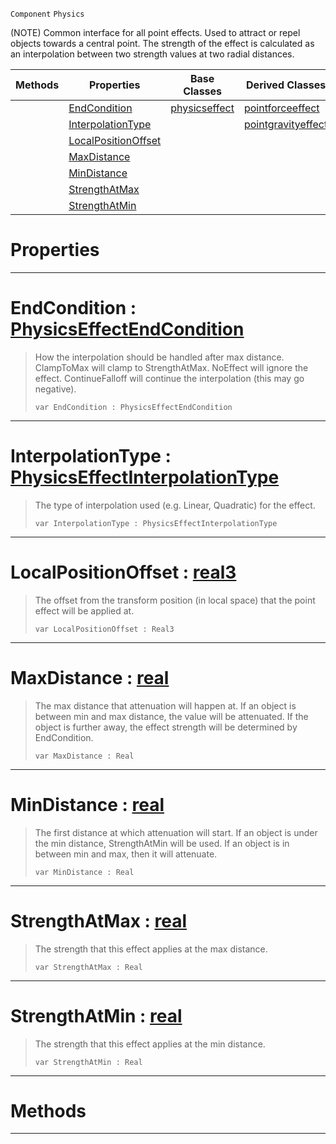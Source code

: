  `Component` `Physics`



(NOTE) Common interface for all point effects. Used to attract or repel objects towards a central point. The strength of the effect is calculated as an interpolation between two strength values at two radial distances.

|Methods|Properties|Base Classes|Derived Classes|
|---|---|---|---|
| |[ EndCondition](https://github.com/ZilchEngine/ZilchDocs/blob/master/code_reference/class_reference/basicpointeffect.markdown#endcondition-zilch-engine)|[physicseffect](https://github.com/ZilchEngine/ZilchDocs/blob/master/code_reference/class_reference/physicseffect.markdown)|[pointforceeffect](https://github.com/ZilchEngine/ZilchDocs/blob/master/code_reference/class_reference/pointforceeffect.markdown)|
| |[ InterpolationType](https://github.com/ZilchEngine/ZilchDocs/blob/master/code_reference/class_reference/basicpointeffect.markdown#interpolationtype-zilch-e)| |[pointgravityeffect](https://github.com/ZilchEngine/ZilchDocs/blob/master/code_reference/class_reference/pointgravityeffect.markdown)|
| |[ LocalPositionOffset](https://github.com/ZilchEngine/ZilchDocs/blob/master/code_reference/class_reference/basicpointeffect.markdown#localpositionoffset-zero)| | |
| |[ MaxDistance](https://github.com/ZilchEngine/ZilchDocs/blob/master/code_reference/class_reference/basicpointeffect.markdown#maxdistance-zilch-engine)| | |
| |[ MinDistance](https://github.com/ZilchEngine/ZilchDocs/blob/master/code_reference/class_reference/basicpointeffect.markdown#mindistance-zilch-engine)| | |
| |[ StrengthAtMax](https://github.com/ZilchEngine/ZilchDocs/blob/master/code_reference/class_reference/basicpointeffect.markdown#strengthatmax-zilch-engin)| | |
| |[ StrengthAtMin](https://github.com/ZilchEngine/ZilchDocs/blob/master/code_reference/class_reference/basicpointeffect.markdown#strengthatmin-zilch-engin)| | |


 #  Properties


---  
 #  EndCondition : [PhysicsEffectEndCondition](https://github.com/ZilchEngine/ZilchDocs/blob/master/code_reference/enum_reference.markdown#physicseffectendcondition)

> How the interpolation should be handled after max distance. ClampToMax will clamp to StrengthAtMax. NoEffect will ignore the effect. ContinueFalloff will continue the interpolation (this may go negative).
> ``` lang=cpp, name=Nada
> var EndCondition : PhysicsEffectEndCondition


---  
 #  InterpolationType : [PhysicsEffectInterpolationType](https://github.com/ZilchEngine/ZilchDocs/blob/master/code_reference/enum_reference.markdown#physicseffectinterpolationtype)

> The type of interpolation used (e.g. Linear, Quadratic) for the effect.
> ``` lang=cpp, name=Nada
> var InterpolationType : PhysicsEffectInterpolationType


---  
 #  LocalPositionOffset : [real3](https://github.com/ZilchEngine/ZilchDocs/blob/master/code_reference/nada_base_types/real3.markdown)

> The offset from the transform position (in local space) that the point effect will be applied at.
> ``` lang=cpp, name=Nada
> var LocalPositionOffset : Real3


---  
 #  MaxDistance : [real](https://github.com/ZilchEngine/ZilchDocs/blob/master/code_reference/nada_base_types/real.markdown)

> The max distance that attenuation will happen at. If an object is between min and max distance, the value will be attenuated. If the object is further away, the effect strength will be determined by EndCondition.
> ``` lang=cpp, name=Nada
> var MaxDistance : Real


---  
 #  MinDistance : [real](https://github.com/ZilchEngine/ZilchDocs/blob/master/code_reference/nada_base_types/real.markdown)

> The first distance at which attenuation will start. If an object is under the min distance, StrengthAtMin will be used. If an object is in between min and max, then it will attenuate.
> ``` lang=cpp, name=Nada
> var MinDistance : Real


---  
 #  StrengthAtMax : [real](https://github.com/ZilchEngine/ZilchDocs/blob/master/code_reference/nada_base_types/real.markdown)

> The strength that this effect applies at the max distance.
> ``` lang=cpp, name=Nada
> var StrengthAtMax : Real


---  
 #  StrengthAtMin : [real](https://github.com/ZilchEngine/ZilchDocs/blob/master/code_reference/nada_base_types/real.markdown)

> The strength that this effect applies at the min distance.
> ``` lang=cpp, name=Nada
> var StrengthAtMin : Real


---  
 #  Methods


---  
 

 